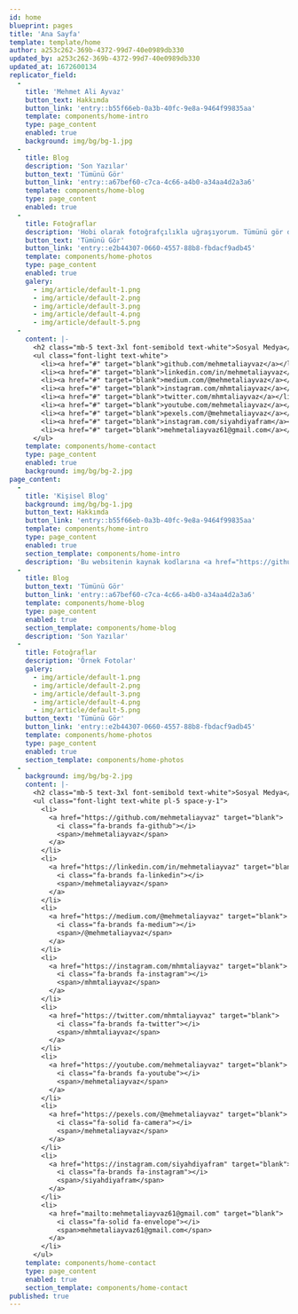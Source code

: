 ```yaml
---
id: home
blueprint: pages
title: 'Ana Sayfa'
template: template/home
author: a253c262-369b-4372-99d7-40e0989db330
updated_by: a253c262-369b-4372-99d7-40e0989db330
updated_at: 1672600134
replicator_field:
  -
    title: 'Mehmet Ali Ayvaz'
    button_text: Hakkımda
    button_link: 'entry::b55f66eb-0a3b-40fc-9e8a-9464f99835aa'
    template: components/home-intro
    type: page_content
    enabled: true
    background: img/bg/bg-1.jpg
  -
    title: Blog
    description: 'Son Yazılar'
    button_text: 'Tümünü Gör'
    button_link: 'entry::a67bef60-c7ca-4c66-a4b0-a34aa4d2a3a6'
    template: components/home-blog
    type: page_content
    enabled: true
  -
    title: Fotoğraflar
    description: 'Hobi olarak fotoğrafçılıkla uğraşıyorum. Tümünü gör diyerek çektiğim tüm fotoğraflara ulaşabilirsiniz.'
    button_text: 'Tümünü Gör'
    button_link: 'entry::e2b44307-0660-4557-88b8-fbdacf9adb45'
    template: components/home-photos
    type: page_content
    enabled: true
    galery:
      - img/article/default-1.png
      - img/article/default-2.png
      - img/article/default-3.png
      - img/article/default-4.png
      - img/article/default-5.png
  -
    content: |-
      <h2 class="mb-5 text-3xl font-semibold text-white">Sosyal Medya</h2>
      <ul class="font-light text-white">
        <li><a href="#" target="blank">github.com/mehmetaliayvaz</a></li>
        <li><a href="#" target="blank">linkedin.com/in/mehmetaliayvaz</a></li>
        <li><a href="#" target="blank">medium.com/@mehmetaliayvaz</a></li>
        <li><a href="#" target="blank">instagram.com/mhmtaliayvaz</a></li>
        <li><a href="#" target="blank">twitter.com/mhmtaliayvaz</a></li>
        <li><a href="#" target="blank">youtube.com/mehmetaliayvaz</a></li>
        <li><a href="#" target="blank">pexels.com/@mehmetaliayvaz</a></li>
        <li><a href="#" target="blank">instagram.com/siyahdiyafram</a></li>
        <li><a href="#" target="blank">mehmetaliayvaz61@gmail.com</a></li>
      </ul>
    template: components/home-contact
    type: page_content
    enabled: true
    background: img/bg/bg-2.jpg
page_content:
  -
    title: 'Kişisel Blog'
    background: img/bg/bg-1.jpg
    button_text: Hakkımda
    button_link: 'entry::b55f66eb-0a3b-40fc-9e8a-9464f99835aa'
    template: components/home-intro
    type: page_content
    enabled: true
    section_template: components/home-intro
    description: 'Bu websitenin kaynak kodlarına <a href="https://github.com/mehmetaliayvaz/personal-blog" target="blank" style="font-weight: 600;">buraya </a> tıklayarak ulaşabilirsiniz.'
  -
    title: Blog
    button_text: 'Tümünü Gör'
    button_link: 'entry::a67bef60-c7ca-4c66-a4b0-a34aa4d2a3a6'
    template: components/home-blog
    type: page_content
    enabled: true
    section_template: components/home-blog
    description: 'Son Yazılar'
  -
    title: Fotoğraflar
    description: 'Örnek Fotolar'
    galery:
      - img/article/default-1.png
      - img/article/default-2.png
      - img/article/default-3.png
      - img/article/default-4.png
      - img/article/default-5.png
    button_text: 'Tümünü Gör'
    button_link: 'entry::e2b44307-0660-4557-88b8-fbdacf9adb45'
    template: components/home-photos
    type: page_content
    enabled: true
    section_template: components/home-photos
  -
    background: img/bg/bg-2.jpg
    content: |-
      <h2 class="mb-5 text-3xl font-semibold text-white">Sosyal Medya</h2>
      <ul class="font-light text-white pl-5 space-y-1">
        <li>
          <a href="https://github.com/mehmetaliayvaz" target="blank">
            <i class="fa-brands fa-github"></i>
            <span>/mehmetaliayvaz</span>
          </a>
        </li>
        <li>
          <a href="https://linkedin.com/in/mehmetaliayvaz" target="blank">
            <i class="fa-brands fa-linkedin"></i>
            <span>/mehmetaliayvaz</span>
          </a>
        </li>
        <li>
          <a href="https://medium.com/@mehmetaliayvaz" target="blank">
            <i class="fa-brands fa-medium"></i>
            <span>/@mehmetaliayvaz</span>
          </a>
        </li>
        <li>
          <a href="https://instagram.com/mhmtaliayvaz" target="blank">
            <i class="fa-brands fa-instagram"></i>
            <span>/mhmtaliayvaz</span>
          </a>
        </li>
        <li>
          <a href="https://twitter.com/mhmtaliayvaz" target="blank">
            <i class="fa-brands fa-twitter"></i>
            <span>/mhmtaliayvaz</span>
          </a>
        </li>
        <li>
          <a href="https://youtube.com/mehmetaliayvaz" target="blank">
            <i class="fa-brands fa-youtube"></i>
            <span>/mehmetaliayvaz</span>
          </a>
        </li>
        <li>
          <a href="https://pexels.com/@mehmetaliayvaz" target="blank">
            <i class="fa-solid fa-camera"></i>
            <span>/mehmetaliayvaz</span>
          </a>
        </li>
        <li>
          <a href="https://instagram.com/siyahdiyafram" target="blank">
            <i class="fa-brands fa-instagram"></i>
            <span>/siyahdiyafram</span>
          </a>
        </li>
        <li>
          <a href="mailto:mehmetaliayvaz61@gmail.com" target="blank">
            <i class="fa-solid fa-envelope"></i>
            <span>mehmetaliayvaz61@gmail.com</span>
          </a>
        </li>
      </ul>
    template: components/home-contact
    type: page_content
    enabled: true
    section_template: components/home-contact
published: true
---
```


